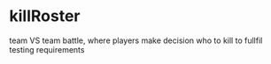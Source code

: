 # killRoster
team VS team battle, where players make decision who to kill to fullfil testing requirements

